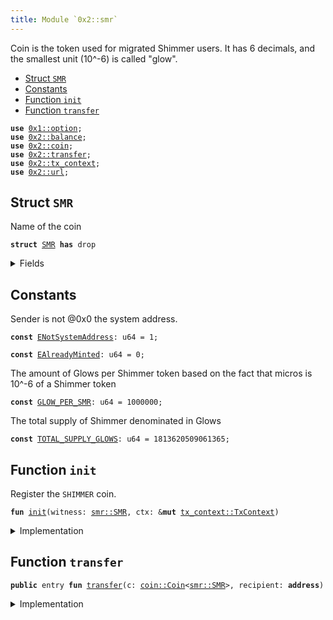 ```yaml
---
title: Module `0x2::smr`
---
```


Coin<SMR> is the token used for migrated Shimmer users.
It has 6 decimals, and the smallest unit (10^-6) is called "glow".


-  [Struct `SMR`](#0x2_smr_SMR)
-  [Constants](#@Constants_0)
-  [Function `init`](#0x2_smr_init)
-  [Function `transfer`](#0x2_smr_transfer)


<pre><code><b>use</b> <a href="../move-stdlib/option.md#0x1_option">0x1::option</a>;
<b>use</b> <a href="../iota-framework/balance.md#0x2_balance">0x2::balance</a>;
<b>use</b> <a href="../iota-framework/coin.md#0x2_coin">0x2::coin</a>;
<b>use</b> <a href="../iota-framework/transfer.md#0x2_transfer">0x2::transfer</a>;
<b>use</b> <a href="../iota-framework/tx_context.md#0x2_tx_context">0x2::tx_context</a>;
<b>use</b> <a href="../iota-framework/url.md#0x2_url">0x2::url</a>;
</code></pre>



<a name="0x2_smr_SMR"></a>

## Struct `SMR`

Name of the coin


<pre><code><b>struct</b> <a href="../iota-framework/smr.md#0x2_smr_SMR">SMR</a> <b>has</b> drop
</code></pre>



<details>
<summary>Fields</summary>


<dl>
<dt>
<code>dummy_field: bool</code>
</dt>
<dd>

</dd>
</dl>


</details>

<a name="@Constants_0"></a>

## Constants


<a name="0x2_smr_ENotSystemAddress"></a>

Sender is not @0x0 the system address.


<pre><code><b>const</b> <a href="../iota-framework/smr.md#0x2_smr_ENotSystemAddress">ENotSystemAddress</a>: u64 = 1;
</code></pre>



<a name="0x2_smr_EAlreadyMinted"></a>



<pre><code><b>const</b> <a href="../iota-framework/smr.md#0x2_smr_EAlreadyMinted">EAlreadyMinted</a>: u64 = 0;
</code></pre>



<a name="0x2_smr_GLOW_PER_SMR"></a>

The amount of Glows per Shimmer token based on the fact that micros is
10^-6 of a Shimmer token


<pre><code><b>const</b> <a href="../iota-framework/smr.md#0x2_smr_GLOW_PER_SMR">GLOW_PER_SMR</a>: u64 = 1000000;
</code></pre>



<a name="0x2_smr_TOTAL_SUPPLY_GLOWS"></a>

The total supply of Shimmer denominated in Glows


<pre><code><b>const</b> <a href="../iota-framework/smr.md#0x2_smr_TOTAL_SUPPLY_GLOWS">TOTAL_SUPPLY_GLOWS</a>: u64 = 1813620509061365;
</code></pre>



<a name="0x2_smr_init"></a>

## Function `init`

Register the <code>SHIMMER</code> coin.


<pre><code><b>fun</b> <a href="../iota-framework/smr.md#0x2_smr_init">init</a>(witness: <a href="../iota-framework/smr.md#0x2_smr_SMR">smr::SMR</a>, ctx: &<b>mut</b> <a href="../iota-framework/tx_context.md#0x2_tx_context_TxContext">tx_context::TxContext</a>)
</code></pre>



<details>
<summary>Implementation</summary>


<pre><code><b>fun</b> <a href="../iota-framework/smr.md#0x2_smr_init">init</a>(witness: <a href="../iota-framework/smr.md#0x2_smr_SMR">SMR</a>, ctx: &<b>mut</b> TxContext) {
    <b>assert</b>!(ctx.sender() == @0x0, <a href="../iota-framework/smr.md#0x2_smr_ENotSystemAddress">ENotSystemAddress</a>);
    <b>assert</b>!(ctx.epoch() == 0, <a href="../iota-framework/smr.md#0x2_smr_EAlreadyMinted">EAlreadyMinted</a>);

    <b>let</b> (treasury, metadata) = <a href="../iota-framework/coin.md#0x2_coin_create_currency">coin::create_currency</a>(
            witness,
            6,
            b"<a href="../iota-framework/smr.md#0x2_smr_SMR">SMR</a>",
            b"<a href="../iota-framework/smr.md#0x2_smr">smr</a>",
            b"",
            <a href="../move-stdlib/option.md#0x1_option_none">option::none</a>(),
            ctx
        );
    <a href="../iota-framework/transfer.md#0x2_transfer_public_freeze_object">transfer::public_freeze_object</a>(metadata);
    <b>let</b> supply = treasury.treasury_into_supply();
    supply.destroy_supply();
}
</code></pre>



</details>

<a name="0x2_smr_transfer"></a>

## Function `transfer`



<pre><code><b>public</b> entry <b>fun</b> <a href="../iota-framework/transfer.md#0x2_transfer">transfer</a>(c: <a href="../iota-framework/coin.md#0x2_coin_Coin">coin::Coin</a>&lt;<a href="../iota-framework/smr.md#0x2_smr_SMR">smr::SMR</a>&gt;, recipient: <b>address</b>)
</code></pre>



<details>
<summary>Implementation</summary>


<pre><code><b>public</b> entry <b>fun</b> <a href="../iota-framework/transfer.md#0x2_transfer">transfer</a>(c: <a href="../iota-framework/coin.md#0x2_coin_Coin">coin::Coin</a>&lt;<a href="../iota-framework/smr.md#0x2_smr_SMR">SMR</a>&gt;, recipient: <b>address</b>) {
    <a href="../iota-framework/transfer.md#0x2_transfer_public_transfer">transfer::public_transfer</a>(c, recipient)
}
</code></pre>



</details>
